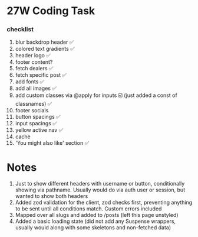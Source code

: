 # 27W Coding Task

### checklist

1. blur backdrop header ✅
2. colored text gradients ✅
3. header logo ✅
4. footer content?
5. fetch dealers ✅
6. fetch specific post ✅
7. add fonts ✅
8. add all images ✅
9. add custom classes via @apply for inputs ☑️ (just added a const of classnames) ✅
10. footer socials
11. button spacings ✅
12. input spacings ✅
13. yellow active nav ✅
14. cache
15. 'You might also like' section ✅

# Notes

1. Just to show different headers with username or button, conditionally showing via pathname. Usually would do via auth user or session, but wanted to show both headers
2. Added zod validation for the client, zod checks first, preventing anything to be sent until all conditions match. Custom errors included
3. Mapped over all slugs and added to /posts (left this page unstyled)
4. Added a basic loading state (did not add any Suspense wrappers, usually would along with some skeletons and non-fetched data)
